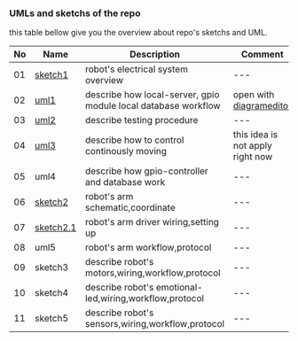 ### UMLs and sketchs of the repo

this table bellow give you the overview about repo's sketchs and UML.

|No|Name|Description|Comment|
|---|---|---|---|
|01|[sketch1](/docs/assets/sketchs/sketch1.pdf)|robot's electrical system overview|---|
|02|[uml1](/docs/assets/umls/UML1.xml)|describe how local-server, gpio module local database workflow|open with [diagrameditor](https://www.diagrameditor.com/)|
|03|[uml2](/docs/assets/umls/uml2.xml)|describe testing procedure|---|
|04|[uml3](/docs/assets/umls/uml3.xml)|describe how to control continously moving|this idea is not apply right now|
|05|uml4|describe how gpio-controller and  database work|---|
|06|[sketch2](/docs/assets/sketchs/sketch2.pdf)|robot's arm schematic,coordinate|---|
|07|[sketch2.1](/docs/assets/sketchs/sketch2.1.pdf)|robot's arm driver wiring,setting up|---|
|08|uml5|robot's arm workflow,protocol|---|
|09|sketch3|describe robot's motors,wiring,workflow,protocol|---|
|10|sketch4|describe robot's emotional-led,wiring,workflow,protocol|---|
|11|sketch5|describe robot's sensors,wiring,workflow,protocol|---|

